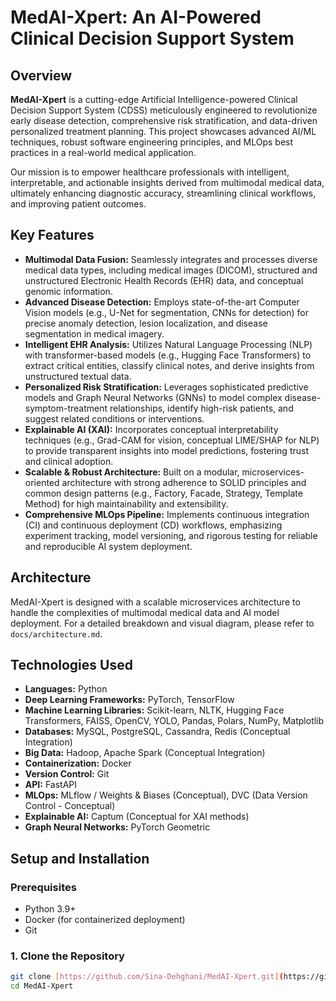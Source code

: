 # MedAI-Xpert: An AI-Powered Clinical Decision Support System

## Overview

**MedAI-Xpert** is a cutting-edge Artificial Intelligence-powered Clinical Decision Support System (CDSS) meticulously engineered to revolutionize early disease detection, comprehensive risk stratification, and data-driven personalized treatment planning. This project showcases advanced AI/ML techniques, robust software engineering principles, and MLOps best practices in a real-world medical application.

Our mission is to empower healthcare professionals with intelligent, interpretable, and actionable insights derived from multimodal medical data, ultimately enhancing diagnostic accuracy, streamlining clinical workflows, and improving patient outcomes.

## Key Features

* **Multimodal Data Fusion:** Seamlessly integrates and processes diverse medical data types, including medical images (DICOM), structured and unstructured Electronic Health Records (EHR) data, and conceptual genomic information.
* **Advanced Disease Detection:** Employs state-of-the-art Computer Vision models (e.g., U-Net for segmentation, CNNs for detection) for precise anomaly detection, lesion localization, and disease segmentation in medical imagery.
* **Intelligent EHR Analysis:** Utilizes Natural Language Processing (NLP) with transformer-based models (e.g., Hugging Face Transformers) to extract critical entities, classify clinical notes, and derive insights from unstructured textual data.
* **Personalized Risk Stratification:** Leverages sophisticated predictive models and Graph Neural Networks (GNNs) to model complex disease-symptom-treatment relationships, identify high-risk patients, and suggest related conditions or interventions.
* **Explainable AI (XAI):** Incorporates conceptual interpretability techniques (e.g., Grad-CAM for vision, conceptual LIME/SHAP for NLP) to provide transparent insights into model predictions, fostering trust and clinical adoption.
* **Scalable & Robust Architecture:** Built on a modular, microservices-oriented architecture with strong adherence to SOLID principles and common design patterns (e.g., Factory, Facade, Strategy, Template Method) for high maintainability and extensibility.
* **Comprehensive MLOps Pipeline:** Implements continuous integration (CI) and continuous deployment (CD) workflows, emphasizing experiment tracking, model versioning, and rigorous testing for reliable and reproducible AI system deployment.

## Architecture

MedAI-Xpert is designed with a scalable microservices architecture to handle the complexities of multimodal medical data and AI model deployment. For a detailed breakdown and visual diagram, please refer to `docs/architecture.md`.

## Technologies Used

* **Languages:** Python
* **Deep Learning Frameworks:** PyTorch, TensorFlow
* **Machine Learning Libraries:** Scikit-learn, NLTK, Hugging Face Transformers, FAISS, OpenCV, YOLO, Pandas, Polars, NumPy, Matplotlib
* **Databases:** MySQL, PostgreSQL, Cassandra, Redis (Conceptual Integration)
* **Big Data:** Hadoop, Apache Spark (Conceptual Integration)
* **Containerization:** Docker
* **Version Control:** Git
* **API:** FastAPI
* **MLOps:** MLflow / Weights & Biases (Conceptual), DVC (Data Version Control - Conceptual)
* **Explainable AI:** Captum (Conceptual for XAI methods)
* **Graph Neural Networks:** PyTorch Geometric

## Setup and Installation

### Prerequisites

* Python 3.9+
* Docker (for containerized deployment)
* Git

### 1. Clone the Repository

```bash
git clone [https://github.com/Sina-Dehghani/MedAI-Xpert.git](https://github.com/Sina-Dehghani/MedAI-Xpert.git)
cd MedAI-Xpert
